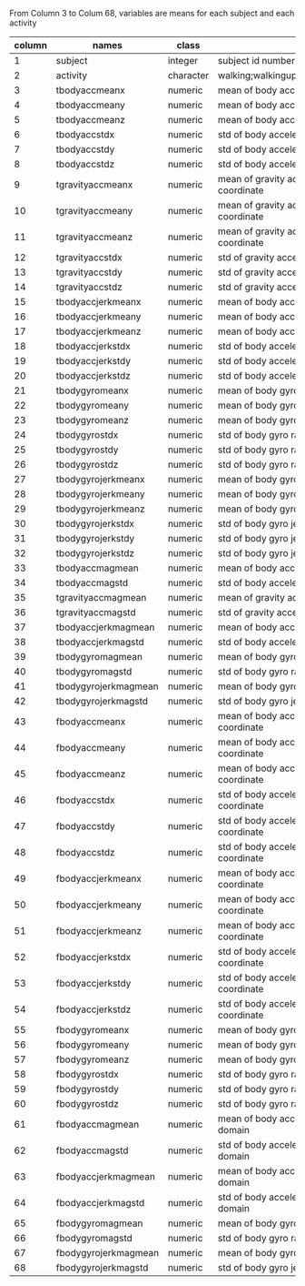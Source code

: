 From Column 3 to Colum 68, variables are means for each subject and each activity

| column | names                | class     | description                                                          |
|--------|----------------------|-----------|----------------------------------------------------------------------|
| 1      | subject              | integer   | subject id numbers from 1 to 30                                      |
| 2      | activity             | character | walking;walkingupstairs;walkingdownstairs;sitting;standing;laying    |
| 3      | tbodyaccmeanx        | numeric   | mean of body acceleration raw signals.time domain.x coordinate       |
| 4      | tbodyaccmeany        | numeric   | mean of body acceleration raw signals.time domain.y coordinate       |
| 5      | tbodyaccmeanz        | numeric   | mean of body acceleration raw signals.time domain.z coordinate       |
| 6      | tbodyaccstdx         | numeric   | std of body acceleration raw signals.time domain.x coordinate        |
| 7      | tbodyaccstdy         | numeric   | std of body acceleration raw signals.time domain.y coordinate        |
| 8      | tbodyaccstdz         | numeric   | std of body acceleration raw signals.time domain.z coordinate        |
| 9      | tgravityaccmeanx     | numeric   | mean of gravity acceleration raw signals.time domain.x coordinate    |
| 10     | tgravityaccmeany     | numeric   | mean of gravity acceleration raw signals.time domain.y coordinate    |
| 11     | tgravityaccmeanz     | numeric   | mean of gravity acceleration raw signals.time domain.z coordinate    |
| 12     | tgravityaccstdx      | numeric   | std of gravity acceleration raw signals.time domain.x coordinate     |
| 13     | tgravityaccstdy      | numeric   | std of gravity acceleration raw signals.time domain.y coordinate     |
| 14     | tgravityaccstdz      | numeric   | std of gravity acceleration raw signals.time domain.z coordinate     |
| 15     | tbodyaccjerkmeanx    | numeric   | mean of body acceleration jerk signals.time domain.x coordinate      |
| 16     | tbodyaccjerkmeany    | numeric   | mean of body acceleration jerk signals.time domain.y coordinate      |
| 17     | tbodyaccjerkmeanz    | numeric   | mean of body acceleration jerk signals.time domain.z coordinate      |
| 18     | tbodyaccjerkstdx     | numeric   | std of body acceleration jerk signals.time domain.x coordinate       |
| 19     | tbodyaccjerkstdy     | numeric   | std of body acceleration jerk signals.time domain.y coordinate       |
| 20     | tbodyaccjerkstdz     | numeric   | std of body acceleration jerk signals.time domain.z coordinate       |
| 21     | tbodygyromeanx       | numeric   | mean of body gyro raw signals.time domain.x coordinate               |
| 22     | tbodygyromeany       | numeric   | mean of body gyro raw signals.time domain.y coordinate               |
| 23     | tbodygyromeanz       | numeric   | mean of body gyro raw signals.time domain.z coordinate               |
| 24     | tbodygyrostdx        | numeric   | std of body gyro raw signals.time domain.x coordinate                |
| 25     | tbodygyrostdy        | numeric   | std of body gyro raw signals.time domain.y coordinate                |
| 26     | tbodygyrostdz        | numeric   | std of body gyro raw signals.time domain.z coordinate                |
| 27     | tbodygyrojerkmeanx   | numeric   | mean of body gyro jerk signals.time domain.x coordinate              |
| 28     | tbodygyrojerkmeany   | numeric   | mean of body gyro jerk signals.time domain.y coordinate              |
| 29     | tbodygyrojerkmeanz   | numeric   | mean of body gyro jerk signals.time domain.z coordinate              |
| 30     | tbodygyrojerkstdx    | numeric   | std of body gyro jerk signals.time domain.x coordinate               |
| 31     | tbodygyrojerkstdy    | numeric   | std of body gyro jerk signals.time domain.y coordinate               |
| 32     | tbodygyrojerkstdz    | numeric   | std of body gyro jerk signals.time domain.z coordinate               |
| 33     | tbodyaccmagmean      | numeric   | mean of body acceleration raw signals' magnitude.time domain         |
| 34     | tbodyaccmagstd       | numeric   | std of body acceleration raw signals' magnitude.time domain          |
| 35     | tgravityaccmagmean   | numeric   | mean of gravity acceleration raw signals' magnitude.time domain      |
| 36     | tgravityaccmagstd    | numeric   | std of gravity acceleration raw signals' magnitude.time domain       |
| 37     | tbodyaccjerkmagmean  | numeric   | mean of body acceleration jerk signals' magnitude.time domain        |
| 38     | tbodyaccjerkmagstd   | numeric   | std of body acceleration jerk signals' magnitude.time domain         |
| 39     | tbodygyromagmean     | numeric   | mean of body gyro raw signals' magnitude.time domain                 |
| 40     | tbodygyromagstd      | numeric   | std of body gyro raw signals' magnitude.time domain                  |
| 41     | tbodygyrojerkmagmean | numeric   | mean of body gyro jerk signals' magnitude.time domain                |
| 42     | tbodygyrojerkmagstd  | numeric   | std of body gyro jerk signals' magnitude.time domain                 |
| 43     | fbodyaccmeanx        | numeric   | mean of body acceleration raw signals.requency domain.x coordinate   |
| 44     | fbodyaccmeany        | numeric   | mean of body acceleration raw signals.frequency domain.y coordinate  |
| 45     | fbodyaccmeanz        | numeric   | mean of body acceleration raw signals.frequency domain.z coordinate  |
| 46     | fbodyaccstdx         | numeric   | std of body acceleration raw signals.frequency domain.x coordinate   |
| 47     | fbodyaccstdy         | numeric   | std of body acceleration raw signals.frequency domain.y coordinate   |
| 48     | fbodyaccstdz         | numeric   | std of body acceleration raw signals.frequency domain.z coordinate   |
| 49     | fbodyaccjerkmeanx    | numeric   | mean of body acceleration jerk signals.frequency domain.x coordinate |
| 50     | fbodyaccjerkmeany    | numeric   | mean of body acceleration jerk signals.frequency domain.y coordinate |
| 51     | fbodyaccjerkmeanz    | numeric   | mean of body acceleration jerk signals.frequency domain.z coordinate |
| 52     | fbodyaccjerkstdx     | numeric   | std of body acceleration jerk signals.frequency domain.x coordinate  |
| 53     | fbodyaccjerkstdy     | numeric   | std of body acceleration jerk signals.frequency domain.y coordinate  |
| 54     | fbodyaccjerkstdz     | numeric   | std of body acceleration jerk signals.frequency domain.z coordinate  |
| 55     | fbodygyromeanx       | numeric   | mean of body gyro raw signals.frequency domain.x coordinate          |
| 56     | fbodygyromeany       | numeric   | mean of body gyro raw signals.frequency domain.y coordinate          |
| 57     | fbodygyromeanz       | numeric   | mean of body gyro raw signals.frequency domain.z coordinate          |
| 58     | fbodygyrostdx        | numeric   | std of body gyro raw signals.frequency domain.x coordinate           |
| 59     | fbodygyrostdy        | numeric   | std of body gyro raw signals.frequency domain.y coordinate           |
| 60     | fbodygyrostdz        | numeric   | std of body gyro raw signals.frequency domain.z coordinate           |
| 61     | fbodyaccmagmean      | numeric   | mean of body acceleration raw signals' magnitude.frequency domain    |
| 62     | fbodyaccmagstd       | numeric   | std of body acceleration raw signals' magnitude.frequency domain     |
| 63     | fbodyaccjerkmagmean  | numeric   | mean of body acceleration jerk signals' magnitude.frequency domain   |
| 64     | fbodyaccjerkmagstd   | numeric   | std of body acceleration jerk signals' magnitude.frequency domain    |
| 65     | fbodygyromagmean     | numeric   | mean of body gyro raw signals' magnitude.frequency domain            |
| 66     | fbodygyromagstd      | numeric   | std of body gyro raw signals' magnitude.frequency domain             |
| 67     | fbodygyrojerkmagmean | numeric   | mean of body gyro jerk signals' magnitude.frequency domain           |
| 68     | fbodygyrojerkmagstd  | numeric   | std of body gyro jerk signals' magnitude.frequency domain            |